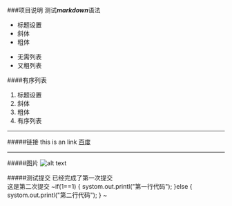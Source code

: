 ###项目说明
测试***markdown***语法
* 标题设置
* 斜体
* 粗体
+ 无需列表
+ 又粗列表

####有序列表
1. 标题设置
2. 斜体
3. 粗体
4. 有序列表

---
#####链接
this is an link [百度](http://www.baidu.com)

----
#####图片
![alt text](图片地址 "Title")

#####测试提交
已经完成了第一次提交  
这是第二次提交
~if(1==1) {
  systom.out.printl("第一行代码");
}else {
  systom.out.printl("第二行代码");
}
~
